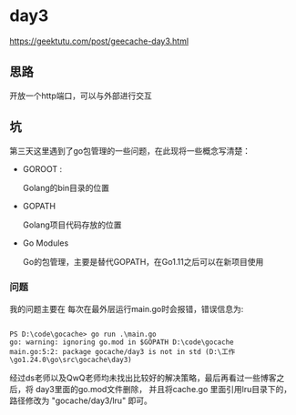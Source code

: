 
# day3
https://geektutu.com/post/geecache-day3.html

## 思路
开放一个http端口，可以与外部进行交互

## 坑
第三天这里遇到了go包管理的一些问题，在此现将一些概念写清楚：

- GOROOT :

    Golang的bin目录的位置

- GOPATH 

    Golang项目代码存放的位置

- Go Modules 
  
    Go的包管理，主要是替代GOPATH，在Go1.11之后可以在新项目使用

### 问题
我的问题主要在 每次在最外层运行main.go时会报错，错误信息为:

<code>
PS D:\code\gocache> go run .\main.go
go: warning: ignoring go.mod in $GOPATH D:\code\gocache
main.go:5:2: package gocache/day3 is not in std (D:\工作\go1.24.0\go\src\gocache\day3)
</code>

经过ds老师以及QwQ老师均未找出比较好的解决策略，最后再看过一些博客之后，将 day3里面的go.mod文件删除，
并且将cache.go 里面引用lru目录下的， 路径修改为 "gocache/day3/lru" 即可。
